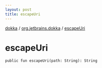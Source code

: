 ```yaml
---
layout: post
title: escapeUri
---
```

[dokka](../index.md) / [org.jetbrains.dokka](index.md) / [escapeUri](escapeUri.md)

# escapeUri

```
public fun escapeUri(path: String): String
```

